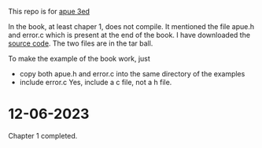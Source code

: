 This repo is for [apue 3ed](http://apuebook.com/apue3e.html)

In the book, at least chaper 1, does not compile. It mentioned the file apue.h and error.c which is present at the end of the book. I have downloaded the [source code](http://apuebook.com/code3e.html). The two files are in the tar ball.

To make the example of the book work, just 
- copy both apue.h and error.c into the same directory of the examples
- include error.c Yes, include a c file, not a h file.

12-06-2023
==========

Chapter 1 completed.
